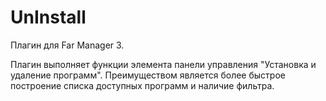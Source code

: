 UnInstall
==========

Плагин для Far Manager 3.

Плагин выполняет функции элемента панели управления "Установка и удаление программ". Преимуществом является более быстрое построение списка доступных программ и наличие фильтра.
